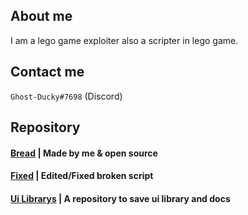 ## About me
I am a lego game exploiter also a scripter in lego game.

## Contact me
`Ghost-Ducky#7698` (Discord)
## Repository
#### [Bread](https://github.com/GhostDuckyy/Bread) | Made by me & open source
#### [Fixed](https://github.com/GhostDuckyy/GhostDuckyy/tree/main/Fixed) | Edited/Fixed broken script
#### [Ui Librarys](https://github.com/GhostDuckyy/Ui-Librarys) | A repository to save ui library and docs
